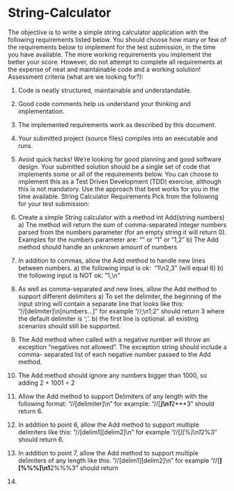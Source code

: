 # String-Calculator

The objective is to write a simple string calculator application with the following requirements
listed below.
You should choose how many or few of the requirements below to implement for the test
submission, in the time you have available. The more working requirements you implement the
better your score. However, do not attempt to complete all requirements at the expense of neat
and maintainable code and a working solution!
Assessment criteria (what are we looking for?):
1. Code is neatly structured, maintainable and understandable.
2. Good code comments help us understand your thinking and implementation.
3. The implemented requirements work as described by this document.
4. Your submitted project (source files) compiles into an executable and runs.
5. Avoid quick hacks! We’re looking for good planning and good software design.
Your submitted solution should be a single set of code that implements some or all of the
requirements below.
You can choose to implement this as a Test Driven Development (TDD) exercise, although this
is not mandatory. Use the approach that best works for you in the time available.
String Calculator Requirements
Pick from the following for your test submission:
1. Create a simple String calculator with a method int Add(string numbers)
a) The method will return the sum of comma-separated integer numbers parsed from
the numbers parameter (for an empty string it will return 0). Examples for the
numbers parameter are: “” or “1” or “1,2”
b) The Add method should handle an unknown amount of numbers
2. In addition to commas, allow the Add method to handle new lines between numbers.
a) the following input is ok:  “1\n2,3” (will equal 6)
b) the following input is NOT ok: “1,\n”
3. As well as comma-separated and new lines, allow the Add method to support different
delimiters
a) To set the delimiter, the beginning of the input string will contain a separate line
that looks like this: “//[delimiter]\n[numbers…]” for example
“//;\n1;2” should return 3 where the default delimiter is ‘;’.
b) the first line is optional. all existing scenarios should still be supported.
4. The Add method when called with a negative number will throw an exception
“negatives not allowed”. The exception string should include a comma-
separated list of each negative number passed to the Add method.

5. The Add method should ignore any numbers bigger than 1000, so adding 2 + 1001 = 2
6. Allow the Add method to support Delimiters of any length with the following format:
“//[delimiter]\n” for example: “//[***]\n1***2***3” should return 6.
7. In addition to point 6, allow the Add method to support multiple delimiters like this:
“//[delim1][delim2]\n” for example “//[*][%]\n1*2%3” should return 6.
8. In addition to point 7, allow the Add method to support multiple delimiters of any length
like this:
“//[delim1][delim2]\n” for example “//[**][%%%]\n1**2%%%3” should return
6.
